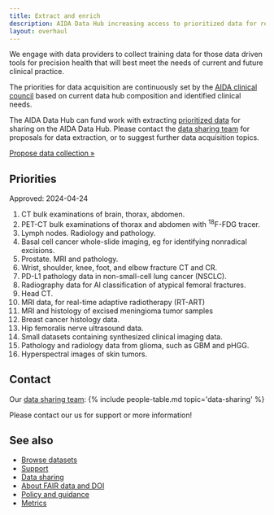 ```yaml
---
title: Extract and enrich
description: AIDA Data Hub increasing access to prioritized data for research
layout: overhaul
---
```

We engage with data providers to collect training data for those data driven
tools for precision health that will best meet the needs of current and future
clinical practice.

The priorities for data acquisition are continuously set by the
[AIDA clinical council](https://medtech4health.se/aida/organisation/) based on
current data hub composition and identified clinical needs.

The AIDA Data Hub can fund work with extracting [prioritized data](#priorities)
for sharing on the AIDA Data Hub. Please contact the [data sharing team](#contact)
for proposals for data extraction, or to suggest further data acquisition topics.

<a class="button" href="mailto:aida-data@nbis.se?subject=Proposed new data collection%3f">Propose data collection &raquo;</a>

## Priorities

Approved: 2024-04-24

1. CT bulk examinations of brain, thorax, abdomen.
2. PET-CT bulk examinations of thorax and abdomen with <sup>18</sup>F-FDG tracer.
3. Lymph nodes. Radiology and pathology.
4. Basal cell cancer whole-slide imaging, eg for identifying nonradical excisions.
5. Prostate. MRI and pathology.
6. Wrist, shoulder, knee, foot, and elbow fracture CT and CR.
7. PD-L1 pathology data in non-small-cell lung cancer (NSCLC).
8. Radiography data for AI classification of atypical femoral fractures.
9. Head CT.
10. MRI data, for real-time adaptive radiotherapy (RT-ART)
11. MRI and histology of excised meningioma tumor samples
12. Breast cancer histology data.
13. Hip femoralis nerve ultrasound data.
14. Small datasets containing synthesized clinical imaging data.
15. Pathology and radiology data from glioma, such as GBM and pHGG.
16. Hyperspectral images of skin tumors.

## Contact
Our [data sharing team](../people#data-sharing):
{% include people-table.md topic='data-sharing' %}

Please contact our us for support or more information!

## See also

* [Browse datasets](../../datasets)
* [Support](../support)
* [Data sharing](../extract-enrich)
* [About FAIR data and DOI](/about/fair#what-are-dois-and-dataset-registers)
* [Policy and guidance](../policy)
* [Metrics](/metrics)
